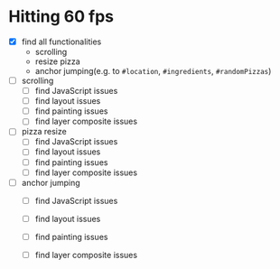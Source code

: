 # Hitting 60 fps

* [x] find all functionalities
  * scrolling
  * resize pizza
  * anchor jumping(e.g. to `#location`, `#ingredients`, `#randomPizzas`)
* [ ] scrolling
  * [ ] find JavaScript issues 
  * [ ] find layout issues  
  * [ ] find painting issues
  * [ ] find layer composite issues
* [ ] pizza resize 
  * [ ] find JavaScript issues 
  * [ ] find layout issues  
  * [ ] find painting issues
  * [ ] find layer composite issues
* [ ] anchor jumping
  * [ ] find JavaScript issues 
  * [ ] find layout issues  
  * [ ] find painting issues
  * [ ] find layer composite issues
  